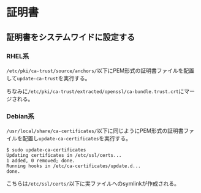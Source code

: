 # 証明書

## 証明書をシステムワイドに設定する

### RHEL系

`/etc/pki/ca-trust/source/anchors/`以下にPEM形式の証明書ファイルを配置して`update-ca-trust`を実行する。

ちなみに`/etc/pki/ca-trust/extracted/openssl/ca-bundle.trust.crt`にマージされる。

### Debian系

`/usr/local/share/ca-certificates/`以下に同じようにPEM形式の証明書ファイルを配置し`update-ca-certificates`を実行する。

```
$ sudo update-ca-certificates 
Updating certificates in /etc/ssl/certs...
1 added, 0 removed; done.
Running hooks in /etc/ca-certificates/update.d...
done.
```

こちらは`/etc/ssl/certs/`以下に実ファイルへのsymlinkが作成される。
